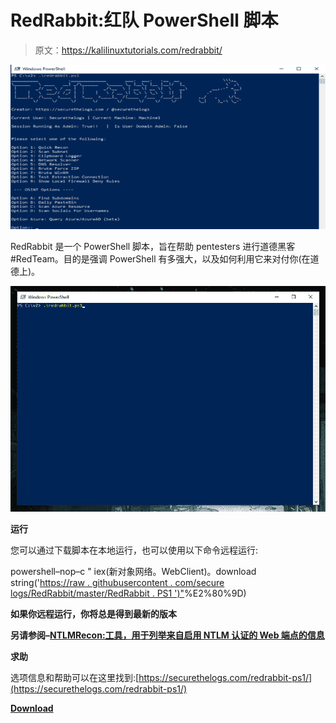 # RedRabbit:红队 PowerShell 脚本

> 原文：<https://kalilinuxtutorials.com/redrabbit/>

[![RedRabbit : Red Team PowerShell Script](img//ba3a7296c7a7b216e8dcfeb9e9705f73.png "RedRabbit : Red Team PowerShell Script")](https://1.bp.blogspot.com/-cLlvvEptaKw/Xm5CeLxGvRI/AAAAAAAAFcc/f7arel3MboYxRN2jATqSh9RIEbfEEMZlgCLcBGAsYHQ/s1600/RedRabbit%25281%2529.png)

RedRabbit 是一个 PowerShell 脚本，旨在帮助 pentesters 进行道德黑客#RedTeam。目的是强调 PowerShell 有多强大，以及如何利用它来对付你(在道德上)。

![](img//7af1fbd5958bfb2bd80ee8ed64b0beb3.png)

**运行**

您可以通过下载脚本在本地运行，也可以使用以下命令远程运行:

powershell–nop–c " iex(新对象网络。WebClient)。download string('[https://raw . githubusercontent . com/secure logs/RedRabbit/master/RedRabbit . PS1 ')"](https://raw.githubusercontent.com/securethelogs/RedRabbit/master/redrabbit.ps1%E2%80%99)%E2%80%9D)

**如果你远程运行，你将总是得到最新的版本**

**另请参阅–[NTLMRecon:工具，用于列举来自启用 NTLM 认证的 Web 端点的信息](https://kalilinuxtutorials.com/ntlmrecon/)**

**求助**

选项信息和帮助可以在这里找到:[https://securethelogs.com/redrabbit-ps1/](https://securethelogs.com/redrabbit-ps1/)

[**Download**](https://github.com/securethelogs/RedRabbit)